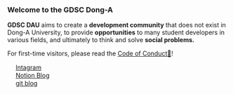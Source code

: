 ### ﻿Welcome to the GDSC Dong-A

**GDSC DAU** aims to create a **development community** that does not exist in Dong-A University, to provide **opportunities** to many student developers in various fields, and ultimately to think and solve **social problems.**

For first-time visitors, please read the [Code of Conduct📃](https://knowing-marscapone-3ed.notion.site/GDSC-DAU-CoC-17d359be9f75410cad1bf6c65dbf2f18)!

<img src="https://user-images.githubusercontent.com/86817044/192133817-cf4d9e2f-722b-41df-8438-d0a804396ecf.png" width=15 height=15> [Intagram](https://www.instagram.com/gdsc_dau/)  <br>
<img src="https://user-images.githubusercontent.com/86817044/192134049-5406a1ac-a9a1-4510-a00d-92b3c77dc2bf.png" width=15 height=15> [Notion Blog](https://www.notion.so/b60269be149643e4b15ce3d5dd3f7b81) <br> 
<img src="https://user-images.githubusercontent.com/86817044/192135126-70db9108-4416-458a-ba9c-afae14d9561a.png" width=15 height=15> [git blog]()<br>
